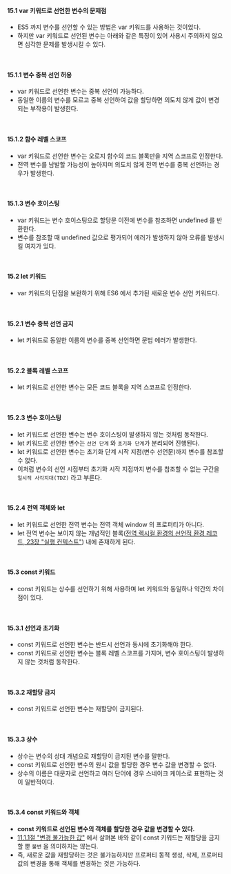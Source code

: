 #### 15.1 var 키워드로 선언한 변수의 문제점
- ES5 까지 변수를 선언할 수 있는 방법은 var 키워드를 사용하는 것이었다.
- 하지만 var 키워드로 선언된 변수는 아래와 같은 특징이 있어 사용시 주의하지 않으면 심각한 문제를 발생시킬 수 있다.

<br />

#### 15.1.1 변수 중복 선언 허용
- var 키워드로 선언한 변수는 중복 선언이 가능하다.
- 동일한 이름의 변수를 모르고 중복 선언하여 값을 할당하면 의도치 않게 값이 변경되는 부작용이 발생한다.

<br />

#### 15.1.2 함수 레벨 스코프
- var 키워드로 선언한 변수는 오로지 함수의 코드 블록만을 지역 스코프로 인정한다.
- 전역 변수를 남발할 가능성이 높아지며 의도치 않게 전역 변수를 중복 선언하는 경우가 발생한다.

<br />

#### 15.1.3 변수 호이스팅
- var 키워드는 변수 호이스팅으로 할당문 이전에 변수를 참조하면 undefined 를 반환한다.
- 변수를 참조할 때 undefined 값으로 평가되어 에러가 발생하지 않아 오류를 발생시킬 여지가 있다.

<br />

#### 15.2 let 키워드
- var 키워드의 단점을 보완하기 위해 ES6 에서 추가된 새로운 변수 선언 키워드다.

<br />

#### 15.2.1 변수 중복 선언 금지
- let 키워드로 동일한 이름의 변수를 중복 선언하면 문법 에러가 발생한다.

<br />

#### 15.2.2 블록 레벨 스코프
- let 키워드로 선언한 변수는 모든 코드 블록을 지역 스코프로 인정한다.

<br />

#### 15.2.3 변수 호이스팅
- let 키워드로 선언한 변수는 변수 호이스팅이 발생하지 않는 것처럼 동작한다.
- let 키워드로 선언한 변수는 `선언 단계` 와 `초기화 단계`가 분리되어 진행된다.
- let 키워드로 선언한 변수는 초기화 단계 시작 지점(변수 선언문)까지 변수를 참조할 수 없다.
- 이처럼 변수의 선언 시점부터 초기화 시작 지점까지 변수를 참조할 수 없는 구간을 `일시적 사각지대(TDZ)` 라고 부른다.

<br />

#### 15.2.4 전역 객체와 let
- let 키워드로 선언한 전역 변수는 전역 객체 window 의 프로퍼티가 아니다.
- let 전역 변수는 보이지 않는 개념적인 블록([전역 렉시컬 환경의 선언적 환경 레코드, 23장 "실행 컨텍스트"](URL)) 내에 존재하게 된다.

<br />

#### 15.3 const 키워드
- const 키워드는 상수를 선언하기 위해 사용하며 let 키워드와 동일하나 약간의 차이점이 있다.

<br />

#### 15.3.1 선언과 초기화
- const 키워드로 선언한 변수는 반드시 선언과 동시에 초기화해야 한다.
- const 키워드로 선언한 변수는 블록 레벨 스코프를 가지며, 변수 호이스팅이 발생하지 않는 것처럼 동작한다.

<br />

#### 15.3.2 재할당 금지
- const 키워드로 선언한 변수는 재할당이 금지된다.

<br />

#### 15.3.3 상수
- 상수는 변수의 상대 개념으로 재할당이 금지된 변수를 말한다.
- const 키워드로 선언한 변수의 원시 값을 할당한 경우 변수 값을 변경할 수 없다.
- 상수의 이름은 대문자로 선언하고 여러 단어에 경우 스네이크 케이스로 표현하는 것이 일반적이다.

<br />

#### 15.3.4 const 키워드와 객체
- **const 키워드로 선언된 변수의 객체를 할당한 경우 값을 변경할 수 있다.**
- [11.1.1절 "변경 불가능한 값"](https://github.com/darkmyu/note/tree/main/01_%EB%AA%A8%EB%8D%98_%EC%9E%90%EB%B0%94%EC%8A%A4%ED%81%AC%EB%A6%BD%ED%8A%B8_Deep_Dive/CH_11_%EC%9B%90%EC%8B%9C_%EA%B0%92%EA%B3%BC_%EA%B0%9D%EC%B2%B4%EC%9D%98_%EB%B9%84%EA%B5%90#1111-%EB%B3%80%EA%B2%BD-%EB%B6%88%EA%B0%80%EB%8A%A5%ED%95%9C-%EA%B0%92) 에서 살펴본 바와 같이 const 키워드는 재할당을 금지할 뿐 `불변` 을 의미하지는 않는다.
- 즉, 새로운 값을 재할당하는 것은 불가능하지만 프로퍼티 동적 생성, 삭제, 프로퍼티 값의 변경을 통해 객체를 변경하는 것은 가능하다.

<br />

